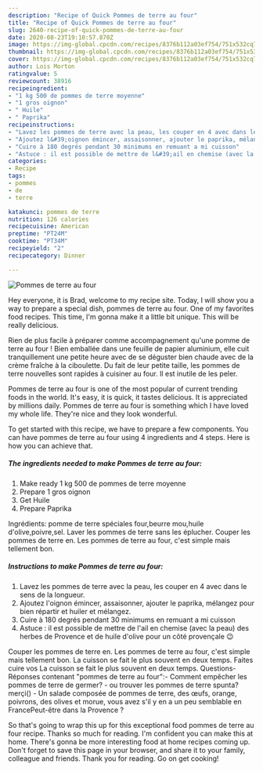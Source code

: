 ```yaml
---
description: "Recipe of Quick Pommes de terre au four"
title: "Recipe of Quick Pommes de terre au four"
slug: 2640-recipe-of-quick-pommes-de-terre-au-four
date: 2020-08-23T19:10:57.870Z
image: https://img-global.cpcdn.com/recipes/8376b112a03ef754/751x532cq70/pommes-de-terre-au-four-photo-principale-de-la-recette.jpg
thumbnail: https://img-global.cpcdn.com/recipes/8376b112a03ef754/751x532cq70/pommes-de-terre-au-four-photo-principale-de-la-recette.jpg
cover: https://img-global.cpcdn.com/recipes/8376b112a03ef754/751x532cq70/pommes-de-terre-au-four-photo-principale-de-la-recette.jpg
author: Lois Morton
ratingvalue: 5
reviewcount: 38916
recipeingredient:
- "1 kg 500 de pommes de terre moyenne"
- "1 gros oignon"
- " Huile"
- " Paprika"
recipeinstructions:
- "Lavez les pommes de terre avec la peau, les couper en 4 avec dans le sens de la longueur."
- "Ajoutez l&#39;oignon émincer, assaisonner, ajouter le paprika, mélangez pour bien répartir et huiler et mélangez."
- "Cuire à 180 degrés pendant 30 minimums en remuant a mi cuisson"
- "Astuce : il est possible de mettre de l&#39;ail en chemise (avec la peau) des herbes de Provence et de huile d&#39;olive pour un côté provençale 😉"
categories:
- Recipe
tags:
- pommes
- de
- terre

katakunci: pommes de terre 
nutrition: 126 calories
recipecuisine: American
preptime: "PT24M"
cooktime: "PT34M"
recipeyield: "2"
recipecategory: Dinner

---
```



![Pommes de terre au four](https://img-global.cpcdn.com/recipes/8376b112a03ef754/751x532cq70/pommes-de-terre-au-four-photo-principale-de-la-recette.jpg)

Hey everyone, it is Brad, welcome to my recipe site. Today, I will show you a way to prepare a special dish, pommes de terre au four. One of my favorites food recipes. This time, I'm gonna make it a little bit unique. This will be really delicious.

Rien de plus facile à préparer comme accompagnement qu&#39;une pomme de terre au four ! Bien emballée dans une feuille de papier aluminium, elle cuit tranquillement une petite heure avec de se déguster bien chaude avec de la crème fraîche à la ciboulette. Du fait de leur petite taille, les pommes de terre nouvelles sont rapides à cuisiner au four. Il est inutile de les peler.

Pommes de terre au four is one of the most popular of current trending foods in the world. It's easy, it is quick, it tastes delicious. It is appreciated by millions daily. Pommes de terre au four is something which I have loved my whole life. They're nice and they look wonderful.


To get started with this recipe, we have to prepare a few components. You can have pommes de terre au four using 4 ingredients and 4 steps. Here is how you can achieve that.

<!--inarticleads1-->

##### The ingredients needed to make Pommes de terre au four:

1. Make ready 1 kg 500 de pommes de terre moyenne
1. Prepare 1 gros oignon
1. Get  Huile
1. Prepare  Paprika


Ingrédients: pomme de terre spéciales four,beurre mou,huile d&#39;olive,poivre,sel. Laver les pommes de terre sans les éplucher. Couper les pommes de terre en. Les pommes de terre au four, c&#39;est simple mais tellement bon. 

<!--inarticleads2-->

##### Instructions to make Pommes de terre au four:

1. Lavez les pommes de terre avec la peau, les couper en 4 avec dans le sens de la longueur.
1. Ajoutez l&#39;oignon émincer, assaisonner, ajouter le paprika, mélangez pour bien répartir et huiler et mélangez.
1. Cuire à 180 degrés pendant 30 minimums en remuant a mi cuisson
1. Astuce : il est possible de mettre de l&#39;ail en chemise (avec la peau) des herbes de Provence et de huile d&#39;olive pour un côté provençale 😉


Couper les pommes de terre en. Les pommes de terre au four, c&#39;est simple mais tellement bon. La cuisson se fait le plus souvent en deux temps. Faites cuire vos La cuisson se fait le plus souvent en deux temps. Questions-Réponses contenant &#34;pommes de terre au four&#34;:- Comment empêcher les pommes de terre de germer? - ou trouver les pommes de terre spunta? merçi() - Un salade composée de pommes de terre, des œufs, orange, poivrons, des olives et morue, vous avez s&#39;il y en a un peu semblable en FrancePeut-être dans la Provence ? 

So that's going to wrap this up for this exceptional food pommes de terre au four recipe. Thanks so much for reading. I'm confident you can make this at home. There's gonna be more interesting food at home recipes coming up. Don't forget to save this page in your browser, and share it to your family, colleague and friends. Thank you for reading. Go on get cooking!
